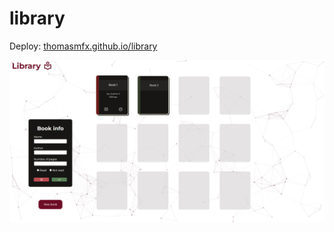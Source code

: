 # library

Deploy: [thomasmfx.github.io/library](https://thomasmfx.github.io/library/)

![Preview image of the project](assets/images/project_preview.png)